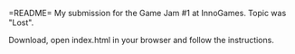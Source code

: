 =README=
My submission for the Game Jam #1 at InnoGames. Topic was "Lost".

Download, open index.html in your browser and follow the instructions.
